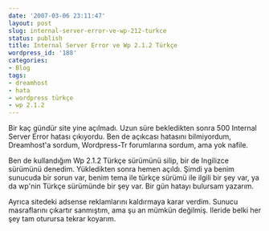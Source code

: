 ```yaml
---
date: '2007-03-06 23:11:47'
layout: post
slug: internal-server-error-ve-wp-212-turkce
status: publish
title: Internal Server Error ve Wp 2.1.2 Türkçe
wordpress_id: '188'
categories:
- Blog
tags:
- dreamhost
- hata
- wordpress türkçe
- wp 2.1.2
---
```


Bir kaç gündür site yine açılmadı. Uzun süre bekledikten sonra 500 Internal Server Error hatası çıkıyordu. Ben de açıkcası hatasını bilmiyordum, Dreamhost'a sordum, Wordpress-Tr forumlarına sordum, ama yok nafile. 

Ben de kullandığım Wp 2.1.2 Türkçe sürümünü silip, bir de Ingilizce sürümünü denedim. Yükledikten sonra hemen açıldı. 
Şimdi ya benim sunucuda bir sorun var, benim tema ile türkçe sürümü ile ilgili bir şey var, ya da wp'nin Türkçe sürümünde bir şey var. Bir gün hatayı bulursam yazarım.

Ayrıca sitedeki adsense reklamlarını kaldırmaya karar verdim. Sunucu masraflarını çıkartır sanmıştım, ama şu an mümkün değilmiş. Ileride belki her şey tam oturursa tekrar koyarım. 
